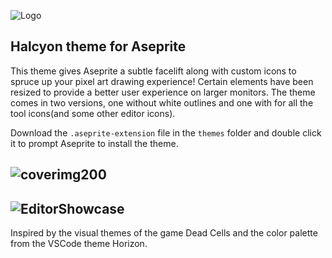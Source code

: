 
![Logo](https://github.com/user-attachments/assets/0822bef9-6059-4500-8250-2f430c2f9694)
## Halcyon theme for Aseprite
This theme gives Aseprite a subtle facelift along with custom icons to spruce up your pixel art drawing experience! Certain elements have been resized to provide a better user experience on larger monitors. The theme comes in two versions, one without white outlines and one with for all the tool icons(and some other editor icons).

Download the `.aseprite-extension` file in the `themes` folder and double click it to prompt Aseprite to install the theme. 

## ![coverimg200](https://github.com/user-attachments/assets/b9f913e9-29ce-412f-bf0d-e7b7b49c45e9)
## ![EditorShowcase](https://github.com/user-attachments/assets/040c3280-37a2-494c-bf69-e4f7c480fce3)
Inspired by the visual themes of the game Dead Cells and the color palette from the VSCode theme Horizon.
